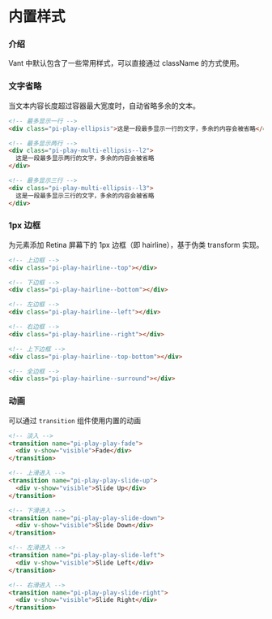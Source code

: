 # 内置样式

### 介绍

Vant 中默认包含了一些常用样式，可以直接通过 className 的方式使用。

### 文字省略

当文本内容长度超过容器最大宽度时，自动省略多余的文本。

```html
<!-- 最多显示一行 -->
<div class="pi-play-ellipsis">这是一段最多显示一行的文字，多余的内容会被省略</div>

<!-- 最多显示两行 -->
<div class="pi-play-multi-ellipsis--l2">
  这是一段最多显示两行的文字，多余的内容会被省略
</div>

<!-- 最多显示三行 -->
<div class="pi-play-multi-ellipsis--l3">
  这是一段最多显示三行的文字，多余的内容会被省略
</div>
```

### 1px 边框

为元素添加 Retina 屏幕下的 1px 边框（即 hairline），基于伪类 transform 实现。

```html
<!-- 上边框 -->
<div class="pi-play-hairline--top"></div>

<!-- 下边框 -->
<div class="pi-play-hairline--bottom"></div>

<!-- 左边框 -->
<div class="pi-play-hairline--left"></div>

<!-- 右边框 -->
<div class="pi-play-hairline--right"></div>

<!-- 上下边框 -->
<div class="pi-play-hairline--top-bottom"></div>

<!-- 全边框 -->
<div class="pi-play-hairline--surround"></div>
```

### 动画

可以通过 `transition` 组件使用内置的动画

```html
<!-- 淡入 -->
<transition name="pi-play-play-fade">
  <div v-show="visible">Fade</div>
</transition>

<!-- 上滑进入 -->
<transition name="pi-play-play-slide-up">
  <div v-show="visible">Slide Up</div>
</transition>

<!-- 下滑进入 -->
<transition name="pi-play-play-slide-down">
  <div v-show="visible">Slide Down</div>
</transition>

<!-- 左滑进入 -->
<transition name="pi-play-play-slide-left">
  <div v-show="visible">Slide Left</div>
</transition>

<!-- 右滑进入 -->
<transition name="pi-play-play-slide-right">
  <div v-show="visible">Slide Right</div>
</transition>
```
